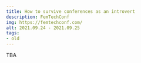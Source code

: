 ```yaml
---
title: How to survive conferences as an introvert
description: FemTechConf
img: https://femtechconf.com/
alt: 2021.09.24 - 2021.09.25
tags:
- old
---
```

TBA
